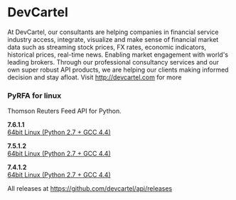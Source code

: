 # DevCartel
At DevCartel, our consultants are helping companies in financial service industry access, integrate, visualize and make sense of financial market data such as streaming stock prices, FX rates, economic indicators, historical prices, real-time news. Enabling market engagement with world's leading brokers. Through our professional consultancy services and our own super robust API products, we are helping our clients making informed decision and stay afloat. Visit http://devcartel.com for more

### PyRFA for linux

Thomson Reuters Feed API for Python. 

__7.6.1.1__    
[64bit Linux (Python 2.7 + GCC 4.4)](https://github.com/devcartel/api/releases/download/pyrfa7.6.1.1/pyrfa7.6.1.1-linux-x86_64.zip)  

__7.5.1.2__    
[64bit Linux (Python 2.7 + GCC 4.4)](https://github.com/devcartel/api/releases/download/pyrfa7.5.1.2/pyrfa7.5.1.2-linux-x86_64.zip)       

__7.4.1.2__    
[64bit Linux (Python 2.7 + GCC 4.4)](https://github.com/devcartel/api/releases/download/pyrfa7.4.1.2/pyrfa7.4.1.2-linux-x86_64.zip) 
  
All releases at https://github.com/devcartel/api/releases 
